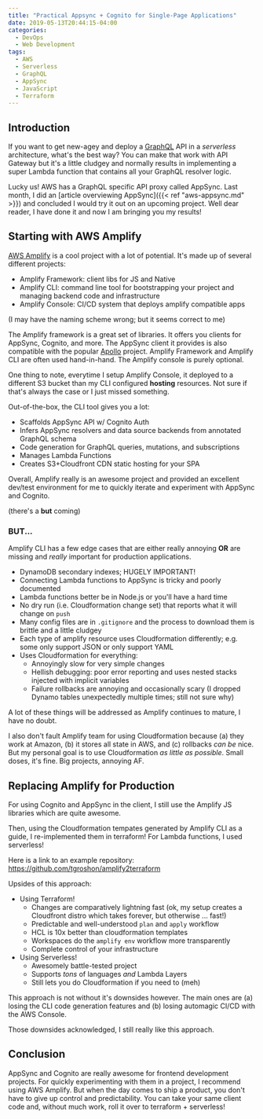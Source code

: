 ```yaml
---
title: "Practical Appsync + Cognito for Single-Page Applications"
date: 2019-05-13T20:44:15-04:00
categories:
  - DevOps
  - Web Development
tags:
  - AWS
  - Serverless
  - GraphQL
  - AppSync
  - JavaScript
  - Terraform
---
```


## Introduction

If you want to get new-agey and deploy a [GraphQL](https://graphql.org) API in a _serverless_ architecture,
what's the best way? You can make that work with API Gateway but it's a little cludgey and normally results
in implementing a super Lambda function that contains all your GraphQL resolver logic.

Lucky us! AWS has a GraphQL specific API proxy called AppSync. Last month, I did an
[article overviewing AppSync]({{< ref "aws-appsync.md" >}}) and concluded I would try it out on an upcoming
project. Well dear reader, I have done it and now I am bringing you my results!

## Starting with AWS Amplify ##

[AWS Amplify](https://aws-amplify.github.io/docs/) is a cool project with a lot of potential.
It's made up of several different projects:

  - Amplify Framework: client libs for JS and Native
  - Amplify CLI: command line tool for bootstrapping your project and managing backend code and infrastructure
  - Amplify Console: CI/CD system that deploys amplify compatible apps

(I may have the naming scheme wrong; but it seems correct to me)

The Amplify framework is a great set of libraries. It offers you clients for AppSync, Cognito, and more.
The AppSync client it provides is also compatible with the popular [Apollo](https://www.apollographql.com/)
project. Amplify Framework and Amplify CLI are often used hand-in-hand. The Amplify console is purely optional.

One thing to note, everytime I setup Amplify Console, it deployed to a different S3 bucket than my
CLI configured **hosting** resources.  Not sure if that's always the case or I just missed something.

Out-of-the-box, the CLI tool gives you a lot:

 - Scaffolds AppSync API w/ Cognito Auth
 - Infers AppSync resolvers and data source backends from annotated GraphQL schema
 - Code generation for GraphQL queries, mutations, and subscriptions
 - Manages Lambda Functions
 - Creates S3+Cloudfront CDN static hosting for your SPA

Overall, Amplify really is an awesome project and provided an excellent dev/test environment for me to
quickly iterate and experiment with AppSync and Cognito.

(there's a **but** coming)

### BUT... ###

Amplify CLI has a few edge cases that are either really annoying **OR** are missing and
_really_  important for production applications.

  - DynamoDB secondary indexes; HUGELY IMPORTANT!
  - Connecting Lambda functions to AppSync is tricky and poorly documented
  - Lambda functions better be in Node.js or you'll have a hard time
  - No dry run (i.e. Cloudformation change set) that reports what it will change on `push`
  - Many config files are in `.gitignore` and the process to download them is brittle and a little cludgey
  - Each type of amplify resource uses Cloudformation differently; e.g. some only support JSON or only support YAML
  - Uses Cloudformation for everything:
    * Annoyingly slow for very simple changes
    * Hellish debugging: poor error reporting and uses nested stacks injected with implicit variables
    * Failure rollbacks are annoying and occasionally scary (I dropped Dynamo tables unexpectedly multiple times; still not sure why)

A lot of these things will be addressed as Amplify continues to mature, I have no doubt.

I also don't fault Amplify team for using Cloudformation because (a) they work at Amazon,
(b) it stores all state in AWS, and (c) rollbacks _can be_ nice. But my personal
goal is to use Cloudformation _as little as possible_. Small doses, it's fine. Big
projects, annoying AF.

## Replacing Amplify for Production ##

For using Cognito and AppSync in the client, I still use the Amplify JS
libraries which are quite awesome.

Then, using the Cloudformation tempates generated by Amplify CLI as a  guide,
I re-implemented them in terraform! For Lambda functions, I used serverless!

Here is a link to an example repository: https://github.com/tgroshon/amplify2terraform

Upsides of this approach:

  - Using Terraform!
    * Changes are comparatively lightning fast (ok, my setup creates a Cloudfront distro which takes forever, but otherwise ... fast!)
    * Predictable and well-understood `plan` and `apply` workflow
    * HCL is 10x better than cloudformation templates
    * Workspaces do the `amplify env` workflow more transparently
    * Complete control of your infrastructure
  - Using Serverless!
    * Awesomely battle-tested project
    * Supports _tons_ of languages _and_ Lambda Layers
    * Still lets you do Cloudformation if you need to (meh)

This approach is not without it's downsides however.  The main ones are (a) losing the CLI code
generation features and (b) losing automagic CI/CD with the AWS Console.

Those downsides acknowledged, I still really like this approach.

## Conclusion

AppSync and Cognito are really awesome for frontend development projects. For quickly experimenting with
them in a project, I recommend using AWS Amplify. But when the day comes to ship a product, you
don't have to give up control and predictability.  You can take your same client code and, without
much work, roll it over to terraform + serverless!
